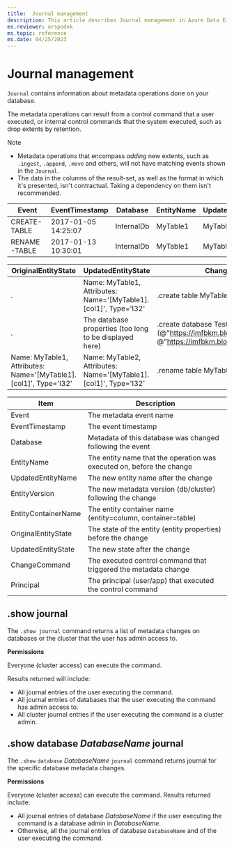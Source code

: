 ```yaml
---
title:  Journal management
description: This article describes Journal management in Azure Data Explorer.
ms.reviewer: orspodek
ms.topic: reference
ms.date: 04/25/2023
---
```

# Journal management

`Journal` contains information about metadata operations done on your database.

The metadata operations can result from a control command that a user executed, or internal control commands that the system executed, such as drop extents by retention.

> [!NOTE]
> * Metadata operations that encompass *adding* new extents, such as `.ingest`, `.append`, `.move` and others, will not have matching events shown in the `Journal`.
> * The data in the columns of the result-set, as well as the format in which it's presented, isn't contractual. 
  Taking a dependency on them isn't recommended.

|Event        |EventTimestamp     |Database  |EntityName|UpdatedEntityName|EntityVersion|EntityContainerName|
|-------------|-------------------|----------|----------|-----------------|-------------|-------------------|
|CREATE-TABLE |2017-01-05 14:25:07|InternalDb|MyTable1  |MyTable1         |v7.0         |InternalDb         |
|RENAME-TABLE |2017-01-13 10:30:01|InternalDb|MyTable1  |MyTable2         |v8.0         |InternalDb         |  

|OriginalEntityState|UpdatedEntityState                                              |ChangeCommand                                                                                                          |Principal            |
|-------------------|----------------------------------------------------------------|-----------------------------------------------------------------------------------------------------------------------|---------------------|
|.               |Name: MyTable1, Attributes: Name='[MyTable1].[col1]', Type='I32'|.create table MyTable1 (col1:int)                                                                                      |imike@fabrikam.com
|.              |The database properties (too long to be displayed here)         |.create database TestDB persist (@"https://imfbkm.blob.core.windows.net/md", @"https://imfbkm.blob.core.windows.net/data")|Azure AD app id=76263cdb-abcd-545644e9c404
|Name: MyTable1, Attributes: Name='[MyTable1].[col1]', Type='I32'|Name: MyTable2, Attributes: Name='[MyTable1].[col1]', Type='I32'|.rename table MyTable1 to MyTable2|rdmik@fabrikam.com

|Item                 |Description                                                              |                                
|---------------------|-------------------------------------------------------------------------|
|Event                |The metadata event name                                                  |
|EventTimestamp       |The event timestamp                                                      |                        
|Database             |Metadata of this database was changed following the event                |
|EntityName           |The entity name that the operation was executed on, before the change    |
|UpdatedEntityName    |The new entity name after the change                                     |
|EntityVersion        |The new metadata version (db/cluster) following the change               |
|EntityContainerName  |The entity container name (entity=column, container=table)               |
|OriginalEntityState  |The state of the entity (entity properties) before the change            |
|UpdatedEntityState   |The new state after the change                                           |
|ChangeCommand        |The executed control command that triggered the metadata change          |
|Principal            |The principal (user/app) that executed the control command               |
  
## .show journal

The `.show journal` command returns a list of metadata changes on databases or the cluster that the user has admin access to.

**Permissions**

Everyone (cluster access) can execute the command. 

Results returned will include: 
- All journal entries of the user executing the command. 
- All journal entries of databases that the user executing the command has admin access to. 
- All cluster journal entries if the user executing the command is a cluster admin. 

## .show database *DatabaseName* journal 

The `.show` `database` *DatabaseName* `journal` command returns journal for the specific database metadata changes.

**Permissions**

Everyone (cluster access) can execute the command. 
Results returned include: 
- All journal entries of database *DatabaseName* if the user executing the command is a database admin in *DatabaseName*. 
- Otherwise, all the journal entries of database `DatabaseName` and of the user executing the command. 
